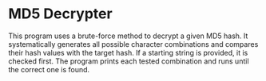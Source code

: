 # MD5 Decrypter

This program uses a brute-force method to decrypt a given MD5 hash. It systematically generates all possible character combinations and compares their hash values with the target hash. If a starting string is provided, it is checked first. The program prints each tested combination and runs until the correct one is found.
